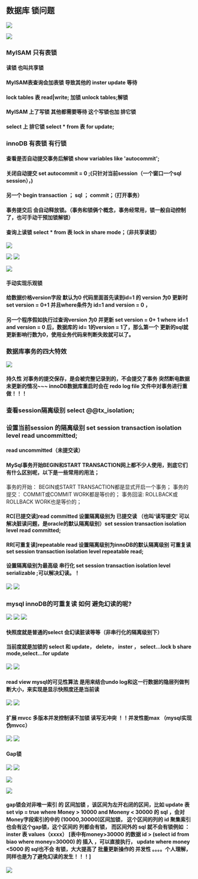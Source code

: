 ## 数据库 锁问题

![](https://user-gold-cdn.xitu.io/2019/7/3/16bb7e87472cfd9c?w=1049&h=622&f=png&s=204893)


![](https://user-gold-cdn.xitu.io/2019/7/3/16bb7e8ec4e94f08?w=1288&h=409&f=png&s=207405)

### MyISAM 只有表锁
#### 读锁 也叫共享锁
#### MyISAM表查询会加表锁 导致其他的 inster update 等待
#### lock tables 表 read|write; 加锁   unlock tables;解锁
#### MyISAM 上了写锁 其他都需要等待 这个写锁也加 排它锁  
#### select 上 排它锁 select * from 表 for update;  

### innoDB 有表锁 有行锁
#### 查看是否自动提交事务后解锁 show variables like 'autocommit';
#### 关闭自动提交 set autocommit = 0 ;(只针对当前session（一个窗口一个sql session），)
#### 另一个 begin transaction ；  sql ； commit；（打开事务）
#### 事务提交后 会自动释放锁。（事务和锁俩个概念，事务经常用，锁一般自动控制了，也可手动干预加锁解锁）
#### 查询上读锁 select * from 表 lock in share mode；（非共享读锁）


![](https://user-gold-cdn.xitu.io/2019/7/3/16bb8011b955664a?w=832&h=456&f=png&s=148886)


![](https://user-gold-cdn.xitu.io/2019/7/3/16bb80216999ce92?w=973&h=521&f=png&s=157410)
![](https://user-gold-cdn.xitu.io/2019/7/3/16bb802bec710ffa?w=961&h=427&f=png&s=129463)

![](https://user-gold-cdn.xitu.io/2019/7/3/16bb80438cd3aaf2?w=1032&h=742&f=png&s=265145)

#### 手动实现乐观锁
#### 给数据价格version字段 默认为0  代码里面首先读到id=1 的 version 为0 更新时set version = 0+1 并且where条件为 id=1 and version = 0 ，
#### 另一个程序假如执行过查询version 为0 并更新 set version = 0+ 1 where  id=1 and version = 0 后，数据库的 id= 1的version = 1了，那么第一个 更新的sql就更新影响行数为0，使用业务代码来判断失败就可以了。


### 数据库事务的四大特效

![](https://user-gold-cdn.xitu.io/2019/7/3/16bb81158c6c2b6a?w=1078&h=689&f=png&s=203574)
#### 持久性 对事务的提交保存，是会被完整记录到的，不会提交了事务 突然断电数据未更新的情况~~~ innoDB数据库重启时会在 redo log file 文件中对事务进行重做！！！

### 查看session隔离级别 select @@tx_isolation;
### 设置当前session 的隔离级别 set session transaction isolation level read uncommitted;
####  read uncommitted（未提交读）
#### MySql事务开始BEGIN和START TRANSACTION网上都不少人使用，到底它们有什么区别呢，以下是一些常用的用法；
事务的开始：
BEGIN或START TRANSACTION都是显式开启一个事务；
事务的提交：
COMMIT或COMMIT WORK都是等价的；
事务回滚:
ROLLBACK或ROLLBACK WORK也是等价的；

#### RC[已提交读]read committed  设置隔离级别为 已提交读 （也叫‘读写提交’ 可以解决脏读问题，是oracle的默认隔离级别）set session transaction isolation level read committed;

#### RR[可重复读]repeatable read 设置隔离级别为innoDB的默认隔离级别 可重复读 set session transaction isolation level repeatable read;


#### 设置隔离级别为最高级 串行化 set session transaction isolation level serializable ;可以解决幻读。！


![](https://user-gold-cdn.xitu.io/2019/7/3/16bb8316c8041b84?w=1391&h=662&f=png&s=405879)
![](https://user-gold-cdn.xitu.io/2019/7/3/16bb83195fe7b10f?w=1378&h=642&f=png&s=321206)


### mysql innoDB的可重复读 如何 避免幻读的呢?
![](https://user-gold-cdn.xitu.io/2019/7/3/16bb833c0598bc1a?w=1244&h=438&f=png&s=208009)
![](https://user-gold-cdn.xitu.io/2019/7/3/16bb8372e64fa62f?w=1263&h=548&f=png&s=160676)
![](https://user-gold-cdn.xitu.io/2019/7/3/16bb837d6f2deebd?w=911&h=699&f=png&s=127917)
#### 快照度就是普通的select 会幻读脏读等等（非串行化的隔离级别下）
#### 当前度就是加锁的 select 和 update， delete， inster ， select...lock b share mode,select...for update 


![](https://user-gold-cdn.xitu.io/2019/7/3/16bb842ebb6b0a7f?w=1360&h=493&f=png&s=209530)
![](https://user-gold-cdn.xitu.io/2019/7/3/16bb844ba33e9944?w=1382&h=116&f=png&s=13050)
#### read view mysql的可见性算法  是用来结合undo log和这一行数据的隐层列做判断大小，来实现是显示快照度还是当前读
![](https://user-gold-cdn.xitu.io/2019/7/3/16bb8431cf8d7430?w=1387&h=445&f=png&s=271688)
![](https://user-gold-cdn.xitu.io/2019/7/3/16bb84447cbf181b?w=1368&h=640&f=png&s=348181)


#### 扩展 mvcc  多版本并发控制读不加锁 读写无冲突 ！！并发性能max  （mysql实现伪mvcc）



![](https://user-gold-cdn.xitu.io/2019/7/3/16bb84bec14b5aad?w=1252&h=410&f=png&s=204304)
![](https://user-gold-cdn.xitu.io/2019/7/3/16bb84c374b5b7aa?w=1054&h=490&f=png&s=112237)

#### Gap锁 

![](https://user-gold-cdn.xitu.io/2019/7/3/16bb84fa688edaef?w=1245&h=413&f=png&s=227416)
![](https://user-gold-cdn.xitu.io/2019/7/3/16bb84fd5be26948?w=725&h=619&f=png&s=177663)


![](https://user-gold-cdn.xitu.io/2019/7/3/16bb85068576d8ea?w=1435&h=691&f=png&s=421654)

![](https://user-gold-cdn.xitu.io/2019/7/3/16bb859e07ad4fff?w=1470&h=777&f=png&s=503121)
#### gap锁会对非唯一索引 的 区间加锁 ，该区间为左开右闭的区间，比如 update 表 set vip = true where Money > 10000 and Moneny < 30000 的 sql ，会对 Money字段索引的中的 (10000,30000]区间加锁， 这个区间的列的 id 聚集索引也会有这个gap锁，这个区间的 列都会有锁， 而区间外的 sql 就不会有锁例如 ：inster 表 values（xxxx） [表中有money>30000 的数据 id > (select id from biao where money=30000) 的 插入 ，可以直接执行， update where money <5000 的 sql也不会 有锁，大大提高了 批量更新操作的 并发性  。。。。个人理解，同样也是为了避免幻读的发生！！！]



![](https://user-gold-cdn.xitu.io/2019/7/3/16bb85aa24317cd9?w=1151&h=782&f=png&s=232656)
